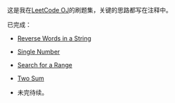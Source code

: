 这是我在[LeetCode OJ](https://oj.leetcode.com/ "LeetCode OJ")的刷题集，关键的思路都写在注释中。

已完成：

 - [Reverse Words in a String](https://oj.leetcode.com/submissions/detail/10373404/ "Reverse Words in a String")

 - [Single Number](https://oj.leetcode.com/problems/single-number/ "Single Number")

 - [Search for a Range](https://oj.leetcode.com/problems/search-for-a-range/ "Search for a Range")

 - [Two Sum](https://oj.leetcode.com/problems/two-sum/ "Two Sum")

 - 未完待续。

